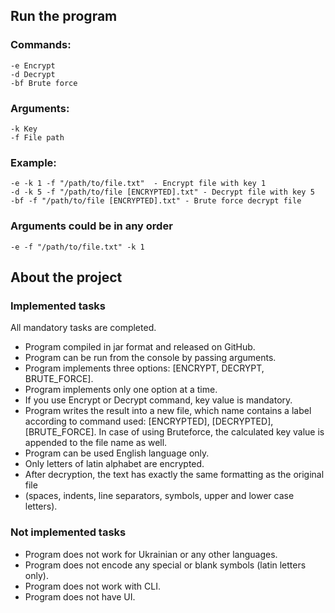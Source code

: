 
## Run the program

### Commands:

```
-e Encrypt
-d Decrypt
-bf Brute force
```

### Arguments:
```
-k Key
-f File path
```

### Example:
```
-e -k 1 -f "/path/to/file.txt"  - Encrypt file with key 1
-d -k 5 -f "/path/to/file [ENCRYPTED].txt" - Decrypt file with key 5
-bf -f "/path/to/file [ENCRYPTED].txt" - Brute force decrypt file
```

### Arguments could be in any order
```
-e -f "/path/to/file.txt" -k 1
```

## About the project

### Implemented tasks
All mandatory tasks are completed.
- Program compiled in jar format and released on GitHub.
- Program can be run from the console by passing arguments.
- Program implements three options: [ENCRYPT, DECRYPT, BRUTE_FORCE].
- Program implements only one option at a time.
- If you use Encrypt or Decrypt command, key value is mandatory.
- Program writes the result into a new file, which name contains
a label according to command used: [ENCRYPTED], [DECRYPTED],
[BRUTE_FORCE]. In case of using Bruteforce, the calculated key value
is appended to the file name as well.
- Program can be used English language only.
- Only letters of latin alphabet are encrypted.
- After decryption, the text has exactly the same formatting as the original file
- (spaces, indents, line separators, symbols, upper and lower case letters).

### Not implemented tasks
- Program does not work for Ukrainian or any other languages.
- Program does not encode any special or blank symbols (latin letters only).
- Program does not work with CLI.
- Program does not have UI.

